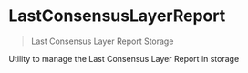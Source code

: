 # LastConsensusLayerReport



> Last Consensus Layer Report Storage

Utility to manage the Last Consensus Layer Report in storage





